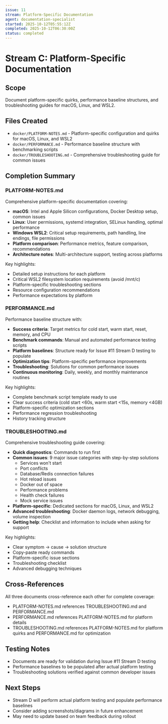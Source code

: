 ```yaml
---
issue: 11
stream: Platform-Specific Documentation
agent: documentation-specialist
started: 2025-10-12T05:55:12Z
completed: 2025-10-12T06:30:00Z
status: completed
---
```


# Stream C: Platform-Specific Documentation

## Scope
Document platform-specific quirks, performance baseline structures, and troubleshooting guides for macOS, Linux, and WSL2.

## Files Created
- `docker/PLATFORM-NOTES.md` - Platform-specific configuration and quirks for macOS, Linux, and WSL2
- `docker/PERFORMANCE.md` - Performance baseline structure with benchmarking scripts
- `docker/TROUBLESHOOTING.md` - Comprehensive troubleshooting guide for common issues

## Completion Summary

### PLATFORM-NOTES.md
Comprehensive platform-specific documentation covering:
- **macOS**: Intel and Apple Silicon configurations, Docker Desktop setup, common issues
- **Linux**: User permissions, systemd integration, SELinux handling, optimal performance
- **Windows WSL2**: Critical setup requirements, path handling, line endings, file permissions
- **Platform comparison**: Performance metrics, feature comparison, recommendations
- **Architecture notes**: Multi-architecture support, testing across platforms

Key highlights:
- Detailed setup instructions for each platform
- Critical WSL2 filesystem location requirements (avoid /mnt/c)
- Platform-specific troubleshooting sections
- Resource configuration recommendations
- Performance expectations by platform

### PERFORMANCE.md
Performance baseline structure with:
- **Success criteria**: Target metrics for cold start, warm start, reset, memory, and CPU
- **Benchmark commands**: Manual and automated performance testing scripts
- **Platform baselines**: Structure ready for Issue #11 Stream D testing to populate
- **Optimization tips**: Platform-specific performance improvements
- **Troubleshooting**: Solutions for common performance issues
- **Continuous monitoring**: Daily, weekly, and monthly maintenance routines

Key highlights:
- Complete benchmark script template ready to use
- Clear success criteria (cold start <60s, warm start <15s, memory <4GB)
- Platform-specific optimization sections
- Performance regression troubleshooting
- History tracking structure

### TROUBLESHOOTING.md
Comprehensive troubleshooting guide covering:
- **Quick diagnostics**: Commands to run first
- **Common issues**: 9 major issue categories with step-by-step solutions
  - Services won't start
  - Port conflicts
  - Database/Redis connection failures
  - Hot reload issues
  - Docker out of space
  - Performance problems
  - Health check failures
  - Mock service issues
- **Platform-specific**: Dedicated sections for macOS, Linux, and WSL2
- **Advanced troubleshooting**: Docker daemon logs, network debugging, volume inspection
- **Getting help**: Checklist and information to include when asking for support

Key highlights:
- Clear symptom → cause → solution structure
- Copy-paste ready commands
- Platform-specific issue sections
- Troubleshooting checklist
- Advanced debugging techniques

## Cross-References
All three documents cross-reference each other for complete coverage:
- PLATFORM-NOTES.md references TROUBLESHOOTING.md and PERFORMANCE.md
- PERFORMANCE.md references PLATFORM-NOTES.md for platform details
- TROUBLESHOOTING.md references PLATFORM-NOTES.md for platform quirks and PERFORMANCE.md for optimization

## Testing Notes
- Documents are ready for validation during Issue #11 Stream D testing
- Performance baselines to be populated after actual platform testing
- Troubleshooting solutions verified against common developer issues

## Next Steps
- Stream D will perform actual platform testing and populate performance baselines
- Consider adding screenshots/diagrams in future enhancement
- May need to update based on team feedback during rollout
